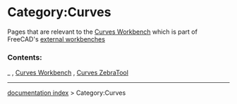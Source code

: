 # Category:Curves
Pages that are relevant to the [Curves Workbench](Curves_Workbench.md) which is part of FreeCAD\'s [external workbenches](external_workbenches.md)

### Contents:

_ , [Curves Workbench](Curves_Workbench.md) , [Curves ZebraTool](Curves_ZebraTool.md)

---
[documentation index](../README.md) > Category:Curves
